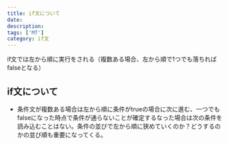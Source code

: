 ```yaml
---
title: if文について
date: 
description: 
tags: ['MT']
category: if文
---
```

if文では左から順に実行をされる（複数ある場合、左から順で1つでも落ちればfalseとなる）

## if文について

- 条件文が複数ある場合は左から順に条件がtrueの場合に次に進む、一つでもfalseになった時点で条件が通らないことが確定するなった場合は次の条件を読み込むことはない。条件の並びで左から順に狭めていくのか？どうするのかの並び順も重要になってくる。
